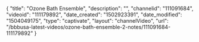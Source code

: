{
    "title": "Ozone Bath Ensemble",
    "description": "",
    "channelid": "111091684",
    "videoid": "111179892",
    "date_created": "1502923391",
    "date_modified": "1504049175",
    "type": "captivate",
    "layout": "channelVideo",
    "url": "\/bbbusa-latest-videos\/ozone-bath-ensemble-2-notes\/111091684-111179892"
}